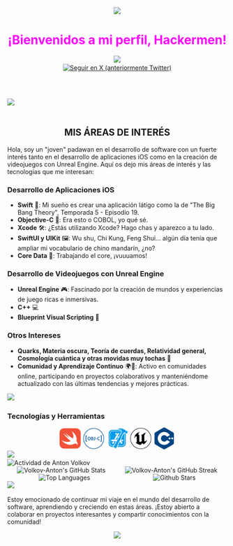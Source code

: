 <div id="header" style="text-align: center;">
    <img src="https://media.giphy.com/media/3knKct3fGqxhK/giphy.gif" width="800" />
    <h1 style="color: magenta;">¡Bienvenidos a mi perfil, Hackermen!</h1>
    <a href="https://github.com/DenverCoder1/readme-typing-svg">
        <img src="https://readme-typing-svg.herokuapp.com?font=Time+New+Roman&color=cyan&size=25&center=true&vCenter=true&width=600&height=100&lines=Swift+Padawan;Apasionado+de+la+ciencia+ficci%C3%B3n;los+c%C3%B3mics+y+el+cine+de+los+80;Friki+de+Pata+Negra">
    </a>
    <br>
    <a href="https://twitter.com/Anton_VoIkov" target="_blank">
        <img alt="Seguir en X (anteriormente Twitter)" src="https://img.shields.io/twitter/follow/Anton_VoIkov?style=for-the-badge&logo=x&logoColor=white&color=magenta">
    </a>
</div>

<br><br>

<img src="https://user-images.githubusercontent.com/73097560/115834477-dbab4500-a447-11eb-908a-139a6edaec5c.gif"><br><br>

<h2 style="text-align: center;"><b>MIS ÁREAS DE INTERÉS</b></h2>
<p>Hola, soy un "joven" padawan en el desarrollo de software con un fuerte interés tanto en el desarrollo de aplicaciones iOS como en la creación de videojuegos con Unreal Engine. Aquí os dejo mis áreas de interés y las tecnologías que me interesan:</p>

<h3>Desarrollo de Aplicaciones iOS</h3>
<ul>
    <li><b>Swift</b> 🚀: Mi sueño es crear una aplicación látigo como la de "The Big Bang Theory", Temporada 5 - Episodio 19.</li>
    <li><b>Objective-C</b> 🧩: Era esto o COBOL, yo qué sé.</li>
    <li><b>Xcode</b> 🛠️: ¿Estás utilizando Xcode? Hago chas y aparezco a tu lado.</li>
    <li><b>SwiftUI y UIKit</b> 🖼️: Wu shu, Chi Kung, Feng Shui... algún día tenía que ampliar mi vocabulario de chino mandarín, ¿no?</li>
    <li><b>Core Data</b> 💾: Trabajando el core, ¡vuuuamos!</li>
</ul>

<h3>Desarrollo de Videojuegos con Unreal Engine</h3>
<ul>
    <li><b>Unreal Engine</b> 🎮: Fascinado por la creación de mundos y experiencias de juego ricas e inmersivas.</li>
    <li><b>C++</b> 💻</li>
    <li><b>Blueprint Visual Scripting</b> 📝</li>
</ul>

<h3>Otros Intereses</h3>
<ul>
    <li><b>Quarks, Materia oscura, Teoría de cuerdas, Relatividad general, Cosmología cuántica y otras movidas muy tochas</b> 🌌</li>
    <li><b>Comunidad y Aprendizaje Continuo</b> 🌍📖: Activo en comunidades online, participando en proyectos colaborativos y manteniéndome actualizado con las últimas tendencias y mejores prácticas.</li>
</ul>

<img src="https://user-images.githubusercontent.com/73097560/115834477-dbab4500-a447-11eb-908a-139a6edaec5c.gif">

<h3>Tecnologías y Herramientas</h3>
<div style="text-align: center;">
    <img src="https://github.com/devicons/devicon/blob/master/icons/swift/swift-original.svg" alt="Swift" width="50" height="50" />
<img src="https://github.com/devicons/devicon/blob/master/icons/objectivec/objectivec-plain.svg" alt="Objective-C" width="50" height="50" />
<img src="https://github.com/devicons/devicon/blob/master/icons/xcode/xcode-plain.svg" alt="Xcode" width="50" height="50" />
<img src="https://github.com/devicons/devicon/blob/master/icons/unrealengine/unrealengine-original.svg" alt="Unreal Engine" width="50" height="50" />
<img src="https://github.com/devicons/devicon/blob/master/icons/cplusplus/cplusplus-plain.svg" alt="C++" width="50" height="50" />

</div>
<img src="https://user-images.githubusercontent.com/73097560/115834477-dbab4500-a447-11eb-908a-139a6edaec5c.gif">
<div>
    <!-- Estadísticas de actividad de GitHub -->
    <img src="https://readme-typing-svg.herokuapp.com?font=Time+New+Roman&color=%23f75c7e&size=30&center=true&vCenter=true&width=600&height=100&lines=Actividad+de+Anton+Volkov" alt="Actividad de Anton Volkov">
    <div style="display: flex; justify-content: space-around; align-items: center;">
        <img src="https://github-readme-stats.vercel.app/api?username=Volkov-Anton&show_icons=true&theme=tokyonight" alt="Volkov-Anton's GitHub Stats">
        <img src="https://github-readme-streak-stats.herokuapp.com/?user=Volkov-Anton&theme=tokyonight" alt="Volkov-Anton's GitHub Streak">
    </div>
    <div style="display: flex; justify-content: space-around; align-items: center;">
        <img src="https://github-readme-stats.vercel.app/api/top-langs/?username=Volkov-Anton&theme=tokyonight" alt="Top Languages">
        <img src="https://github-readme-stats.vercel.app/api?username=Volkov-Anton&show_icons=true&locale=en&count_private=true&hide_rank=true&custom_title=My%20GitHub%20Stats&disable_animations=true&theme=tokyonight" alt="Github Stars">
    </div>
</div>
<img src="https://user-images.githubusercontent.com/73097560/115834477-dbab4500-a447-11eb-908a-139a6edaec5c.gif">
<p>Estoy emocionado de continuar mi viaje en el mundo del desarrollo de software, aprendiendo y creciendo en estas áreas. ¡Estoy abierto a colaborar en proyectos interesantes y compartir conocimientos con la comunidad!</p>
<div style="text-align: center;">
    <img src="https://media.giphy.com/media/wDaPGTLstdQFq/giphy.gif" width="800" />
</div>
